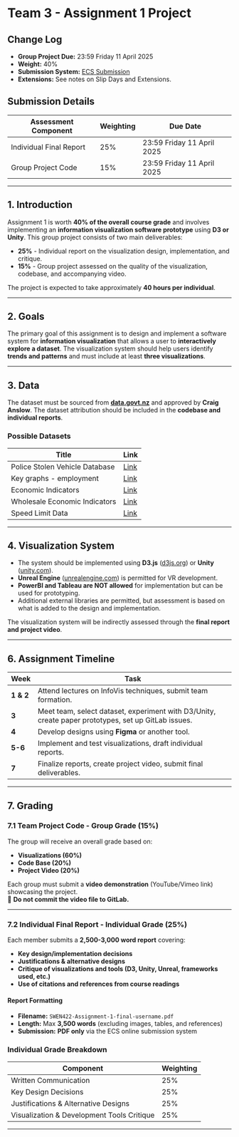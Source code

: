 # Team 3 - Assignment 1 Project

## Change Log
- **Group Project Due:** 23:59 Friday 11 April 2025  
- **Weight:** 40%  
- **Submission System:** [ECS Submission](https://apps.ecs.vuw.ac.nz/submit/SWEN422)  
- **Extensions:** See notes on Slip Days and Extensions.  

## Submission Details

| Assessment Component        | Weighting | Due Date |
|-----------------------------|-----------|-----------|
| Individual Final Report    | 25%       | 23:59 Friday 11 April 2025 |
| Group Project Code         | 15%       | 23:59 Friday 11 April 2025 |

---

## 1. Introduction  
Assignment 1 is worth **40% of the overall course grade** and involves implementing an **information visualization software prototype** using **D3 or Unity**. This group project consists of two main deliverables:  
- **25%** - Individual report on the visualization design, implementation, and critique.  
- **15%** - Group project assessed on the quality of the visualization, codebase, and accompanying video.

The project is expected to take approximately **40 hours per individual**.

---

## 2. Goals  
The primary goal of this assignment is to design and implement a software system for **information visualization** that allows a user to **interactively explore a dataset**. The visualization system should help users identify **trends and patterns** and must include at least **three visualizations**.

---

## 3. Data  
The dataset must be sourced from **[data.govt.nz](https://www.data.govt.nz/)** and approved by **Craig Anslow**. The dataset attribution should be included in the **codebase and individual reports**.

### Possible Datasets

| Title | Link |
|-------|------|
|Police Stolen Vehicle Database| [Link](https://catalogue.data.govt.nz/dataset/police-stolen-vehicle-database)|
|Key graphs - employment|[Link](https://catalogue.data.govt.nz/dataset/key-graphs-employment)|
|Economic Indicators|[Link](https://catalogue.data.govt.nz/dataset/economic-indicators)|
|Wholesale Economic Indicators|[Link](https://catalogue.data.govt.nz/dataset/wholesale-interest-rates)|
|Speed Limit Data|[Link](https://catalogue.data.govt.nz/dataset/national-speed-limit-register-nslr1)|

---

## 4. Visualization System  
- The system should be implemented using **D3.js** ([d3js.org](https://d3js.org/)) or **Unity** ([unity.com](https://unity.com/)).  
- **Unreal Engine** ([unrealengine.com](https://www.unrealengine.com/)) is permitted for VR development.  
- **PowerBI and Tableau are NOT allowed** for implementation but can be used for prototyping.  
- Additional external libraries are permitted, but assessment is based on what is added to the design and implementation.  

The visualization system will be indirectly assessed through the **final report and project video**.

---

## 6. Assignment Timeline  

| Week  | Task |
|-------|------|
| **1 & 2** | Attend lectures on InfoVis techniques, submit team formation. |
| **3** | Meet team, select dataset, experiment with D3/Unity, create paper prototypes, set up GitLab issues. |
| **4** | Develop designs using **Figma** or another tool. |
| **5-6** | Implement and test visualizations, draft individual reports. |
| **7** | Finalize reports, create project video, submit final deliverables. |

---

## 7. Grading  

### 7.1 Team Project Code - Group Grade (15%)  
The group will receive an overall grade based on:  
- **Visualizations (60%)**  
- **Code Base (20%)**  
- **Project Video (20%)**  

Each group must submit a **video demonstration** (YouTube/Vimeo link) showcasing the project.  
🚫 **Do not commit the video file to GitLab.**

---

### 7.2 Individual Final Report - Individual Grade (25%)  
Each member submits a **2,500-3,000 word report** covering:  
- **Key design/implementation decisions**  
- **Justifications & alternative designs**  
- **Critique of visualizations and tools (D3, Unity, Unreal, frameworks used, etc.)**  
- **Use of citations and references from course readings**  

#### Report Formatting  
- **Filename:** `SWEN422-Assignment-1-final-username.pdf`  
- **Length:** Max **3,500 words** (excluding images, tables, and references)  
- **Submission:** **PDF only** via the ECS online submission system  

### Individual Grade Breakdown  
| Component | Weighting |
|-----------|----------|
| Written Communication | 25% |
| Key Design Decisions | 25% |
| Justifications & Alternative Designs | 25% |
| Visualization & Development Tools Critique | 25% |

---